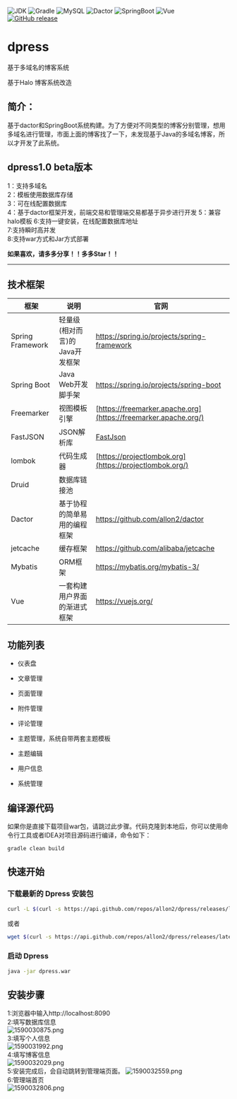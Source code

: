 ![JDK](https://img.shields.io/badge/JDK-1.8-green.svg)  ![Gradle](https://img.shields.io/badge/Gradle-6.2.2-green.svg)  ![MySQL](https://img.shields.io/badge/MySQL-8.0.20-green.svg)  ![Dactor](https://img.shields.io/badge/Dactor-1.1.1-green.svg)  ![SpringBoot](https://img.shields.io/badge/SpringBoot-2.3.0.RELEASE-green.svg)  ![Vue](https://img.shields.io/badge/Vue-2.6.11-green.svg)     
[![GitHub release](https://img.shields.io/github/release/allon2/dpress.svg)](https://github.com/allon2/dpress/releases) 


# dpress
基于多域名的博客系统

基于Halo 博客系统改造

## 简介：

​	基于dactor和SpringBoot系统构建。为了方便对不同类型的博客分别管理，想用多域名进行管理，市面上面的博客找了一下，未发现基于Java的多域名博客，所以才开发了此系统。

## dpress1.0 beta版本
1：支持多域名  
2：模板使用数据库存储  
3：可在线配置数据库  
4：基于dactor框架开发，前端交易和管理端交易都基于异步进行开发
5：兼容halo模板
6:支持一键安装，在线配置数据库地址  
7:支持瞬时高并发  
8:支持war方式和Jar方式部署  

**如果喜欢，请多多分享！！多多Star！！**

----

## 技术框架

| 框架             | 说明                           | 官网                                                         |
| ---------------- | ------------------------------ | ------------------------------------------------------------ |
| Spring Framework | 轻量级(相对而言)的Java开发框架 | https://spring.io/projects/spring-framework                  |
| Spring Boot      | Java Web开发脚手架             | https://spring.io/projects/spring-boot                       |
| Freemarker       | 视图模板引擎                   | [https://freemarker.apache.org](https://freemarker.apache.org/) |
| FastJSON         | JSON解析库                     | [FastJson](https://github.com/alibaba/fastjson/wiki)         |
| lombok           | 代码生成器                     | [https://projectlombok.org](https://projectlombok.org/)      |
| Druid            | 数据库链接池                   |                                                              |
| Dactor           | 基于协程的简单易用的编程框架   | https://github.com/allon2/dactor                             |
| jetcache         | 缓存框架                       | https://github.com/alibaba/jetcache                          |
| Mybatis          | ORM框架                        | https://mybatis.org/mybatis-3/                               |
| Vue              | 一套构建用户界面的渐进式框架   | https://vuejs.org/                                           |
## 功能列表
- 仪表盘

- 文章管理

- 页面管理

- 附件管理

- 评论管理

- 主题管理，系统自带两套主题模板

- 主题编辑

- 用户信息

- 系统管理

## 编译源代码

  ​		如果你是直接下载项目war包，请跳过此步骤。代码克隆到本地后，你可以使用命令行工具或者IDEA对项目源码进行编译，命令如下：

```
gradle clean build
```


## 快速开始

### 下载最新的 Dpress 安装包

```bash
curl -L $(curl -s https://api.github.com/repos/allon2/dpress/releases/latest | grep 'browser_' | cut -d\" -f4)  --output dpress.war
```

或者

```bash
wget $(curl -s https://api.github.com/repos/allon2/dpress/releases/latest | grep 'browser_' | cut -d\" -f4) -O dpress.war
```

### 启动 Dpress

```bash
java -jar dpress.war
```


## 安装步骤
1:浏览器中输入http://localhost:8090  
2:填写数据库信息  
![1590030875.png](https://i.loli.net/2020/05/21/AekuDhgwTpP1vlB.png)   
3:填写个人信息  
![1590031992.png](https://i.loli.net/2020/05/21/OVu7CXRm4FzAgDh.png)     
4:填写博客信息  
![1590032029.png](https://i.loli.net/2020/05/21/MKZc7vSHNUFVxzl.png)     
5:安装完成后，会自动跳转到管理端页面。
![1590032559.png](https://i.loli.net/2020/05/21/hqsX6URQLafYJey.png)      
6:管理端首页  
![1590032806.png](https://i.loli.net/2020/05/21/sltjYrxIEbJZpa4.png)    





